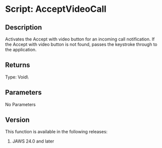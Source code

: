 # Script: AcceptVideoCall

## Description

Activates the Accept with video button for an incoming call
notification. If the Accept with video button is not found, passes the
keystroke through to the application.

## Returns

Type: Void\

## Parameters

No Parameters

## Version

This function is available in the following releases:

1.  JAWS 24.0 and later
